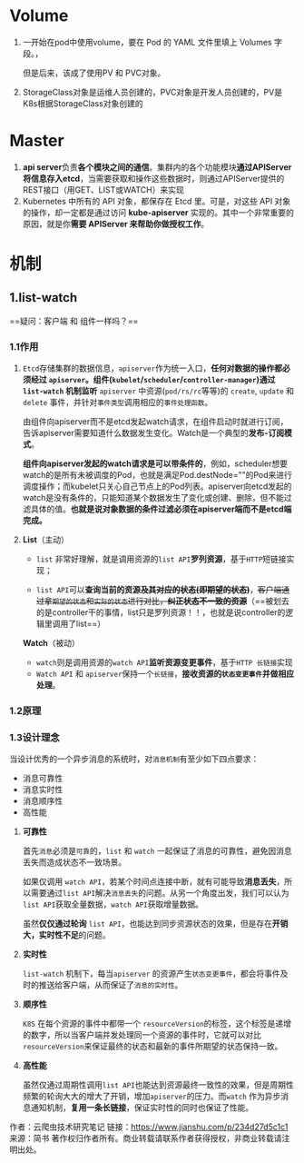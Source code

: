 

# Volume

1. 一开始在pod中使用volume，要在 Pod 的 YAML 文件里填上 Volumes 字段。，

   但是后来，该成了使用PV 和 PVC对象。

2. StorageClass对象是运维人员创建的，PVC对象是开发人员创建的，PV是K8s根据StorageClass对象创建的







# Master

1. **api server**负责**各个模块之间的通信**。集群内的各个功能模块**通过APIServer将信息存入etcd**，当需要获取和操作这些数据时，则通过APIServer提供的REST接口（用GET、LIST或WATCH）来实现
1. Kubernetes 中所有的 API 对象，都保存在 Etcd 里。可是，对这些 API 对象的操作，却一定都是通过访问 **kube-apiserver** 实现的。其中一个非常重要的原因，就是你**需要 APIServer 来帮助你做授权工作**。



# 机制

## 1.list-watch

==疑问：客户端 和 组件一样吗？==

### 1.1作用

1. `Etcd`存储集群的数据信息，`apiserver`作为统一入口，**任何对数据的操作都必须经过 `apiserver`。**组件(`kubelet`/`scheduler`/`controller-manager`)通过 `list-watch` 机制**监听** `apiserver` 中资源(`pod/rs/rc`等等)的 `create`, `update` 和 `delete` 事件，并针对`事件类型`调用相应的`事件处理函数`。

   由组件向apiserver而不是etcd发起watch请求，在组件启动时就进行订阅，告诉apiserver需要知道什么数据发生变化。Watch是一个典型的**发布-订阅模式**。

   **组件向apiserver发起的watch请求是可以带条件的**，例如，scheduler想要watch的是所有未被调度的Pod，也就是满足Pod.destNode=""的Pod来进行调度操作；而kubelet只关心自己节点上的Pod列表。apiserver向etcd发起的watch是没有条件的，只能知道某个数据发生了变化或创建、删除，但不能过滤具体的值。**也就是说对象数据的条件过滤必须在apiserver端而不是etcd端完成。**

2. **List**（主动）

   + `list` 非常好理解，就是调用资源的`list API`**罗列资源**，基于`HTTP`短链接实现；

   + `list API`可以**查询当前的资源~~及其对应的状态(即期望的状态)~~**，~~客户端通过拿`期望的状态`和`实际的状态`进行对比，**纠正状态不一致的资源**~~（==被划去的是controller干的事情，list只是罗列资源！！，也就是说controller的逻辑里调用了list==）

   **Watch**（被动）

   + `watch`则是调用资源的`watch API`**监听资源变更事件**，基于`HTTP 长链接`实现
   + `Watch API` 和 `apiserver`保持一个`长链接`，**接收资源的`状态变更事件`并做相应处理**。



### 1.2原理



### 1.3设计理念

当设计优秀的一个异步消息的系统时，对`消息机制`有至少如下四点要求：

- 消息可靠性
- 消息实时性
- 消息顺序性
- 高性能

1. **可靠性**

   首先`消息`必须是`可靠`的，`list` 和 `watch` 一起保证了消息的可靠性，避免因消息丢失而造成状态不一致场景。

   如果仅调用 `watch API`，若某个时间点连接中断，就有可能导致**消息丢失**，所以需要通过`list API`解决`消息丢失`的问题。从另一个角度出发，我们可以认为`list API`获取全量数据，`watch API`获取增量数据。

   虽然**仅仅通过轮询** `list API`，也能达到同步资源状态的效果，但是存在**开销大，实时性不足**的问题。

2. **实时性**

   `list-watch` 机制下，每当`apiserver` 的资源产生`状态变更事件`，都会将事件及时的推送给客户端，从而保证了`消息的实时性`。

3. **顺序性**

   `K8S` 在每个资源的事件中都带一个 `resourceVersion`的标签，这个标签是递增的数字，所以当客户端并发处理同一个资源的事件时，它就可以对比 `resourceVersion`来保证最终的状态和最新的事件所期望的状态保持一致。

4. **高性能**

   虽然仅通过周期性调用`list API`也能达到资源最终一致性的效果，但是周期性频繁的轮询大大的增大了开销，增加`apiserver`的压力。而`watch` 作为异步消息通知机制，**复用一条长链接**，保证实时性的同时也保证了性能。





作者：云爬虫技术研究笔记
链接：https://www.jianshu.com/p/234d27d5c1c1
来源：简书
著作权归作者所有。商业转载请联系作者获得授权，非商业转载请注明出处。